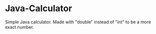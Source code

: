 # Java-Calculator
Simple Java calculator. Made with "double" instead of "int" to be a more exact number.
